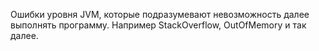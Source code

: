 Ошибки уровня JVM, которые подразумевают невозможность далее выполнять программу.  Например StackOverflow, OutOfMemory и так далее. 